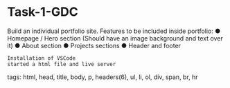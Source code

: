 # Task-1-GDC
Build an individual portfolio site.
Features to be included inside portfolio:
● Homepage / Hero section (Should have an image background and text over it)
● About section
● Projects sections
● Header and footer
	
	Installation of VSCode
	started a html file and live server
tags: 
html, head, title, body, p, headers(6), ul, li, ol, div, span, br, hr
